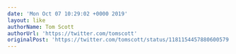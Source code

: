 ```yaml
---
date: 'Mon Oct 07 10:29:02 +0000 2019'
layout: like
authorName: Tom Scott
authorUrl: 'https://twitter.com/tomscott'
originalPost: 'https://twitter.com/tomscott/status/1181154457880600579'
---
```

